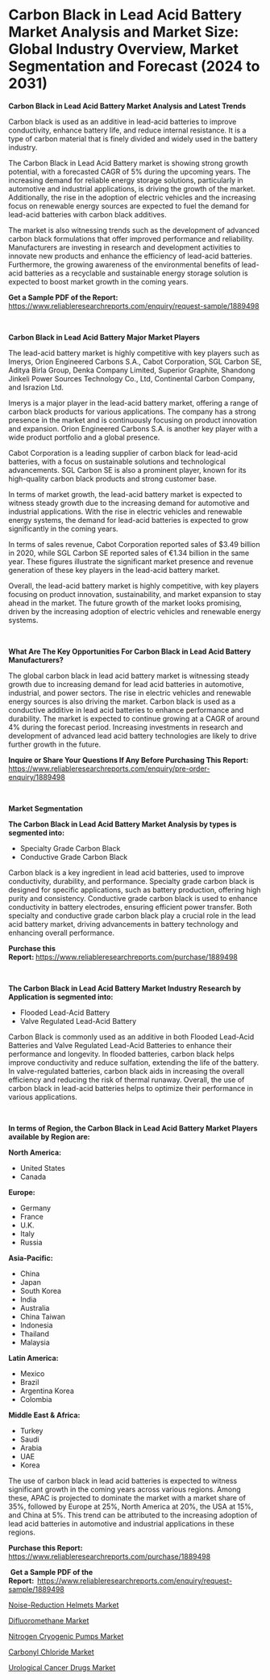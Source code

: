 <p><h1>Carbon Black in Lead Acid Battery Market Analysis and Market Size: Global Industry Overview, Market Segmentation and Forecast (2024 to 2031)</h1></p><p><strong>Carbon Black in Lead Acid Battery Market Analysis and Latest Trends</strong></p>
<p><p>Carbon black is used as an additive in lead-acid batteries to improve conductivity, enhance battery life, and reduce internal resistance. It is a type of carbon material that is finely divided and widely used in the battery industry.</p><p>The Carbon Black in Lead Acid Battery market is showing strong growth potential, with a forecasted CAGR of 5% during the upcoming years. The increasing demand for reliable energy storage solutions, particularly in automotive and industrial applications, is driving the growth of the market. Additionally, the rise in the adoption of electric vehicles and the increasing focus on renewable energy sources are expected to fuel the demand for lead-acid batteries with carbon black additives.</p><p>The market is also witnessing trends such as the development of advanced carbon black formulations that offer improved performance and reliability. Manufacturers are investing in research and development activities to innovate new products and enhance the efficiency of lead-acid batteries. Furthermore, the growing awareness of the environmental benefits of lead-acid batteries as a recyclable and sustainable energy storage solution is expected to boost market growth in the coming years.</p></p>
<p><strong>Get a Sample PDF of the Report:&nbsp;</strong> <a href="https://www.reliableresearchreports.com/enquiry/request-sample/1889498">https://www.reliableresearchreports.com/enquiry/request-sample/1889498</a></p>
<p>&nbsp;</p>
<p><strong>Carbon Black in Lead Acid Battery Major Market Players</strong></p>
<p><p>The lead-acid battery market is highly competitive with key players such as Imerys, Orion Engineered Carbons S.A., Cabot Corporation, SGL Carbon SE, Aditya Birla Group, Denka Company Limited, Superior Graphite, Shandong Jinkeli Power Sources Technology Co., Ltd, Continental Carbon Company, and Israzion Ltd.</p><p>Imerys is a major player in the lead-acid battery market, offering a range of carbon black products for various applications. The company has a strong presence in the market and is continuously focusing on product innovation and expansion. Orion Engineered Carbons S.A. is another key player with a wide product portfolio and a global presence.</p><p>Cabot Corporation is a leading supplier of carbon black for lead-acid batteries, with a focus on sustainable solutions and technological advancements. SGL Carbon SE is also a prominent player, known for its high-quality carbon black products and strong customer base.</p><p>In terms of market growth, the lead-acid battery market is expected to witness steady growth due to the increasing demand for automotive and industrial applications. With the rise in electric vehicles and renewable energy systems, the demand for lead-acid batteries is expected to grow significantly in the coming years.</p><p>In terms of sales revenue, Cabot Corporation reported sales of $3.49 billion in 2020, while SGL Carbon SE reported sales of €1.34 billion in the same year. These figures illustrate the significant market presence and revenue generation of these key players in the lead-acid battery market.</p><p>Overall, the lead-acid battery market is highly competitive, with key players focusing on product innovation, sustainability, and market expansion to stay ahead in the market. The future growth of the market looks promising, driven by the increasing adoption of electric vehicles and renewable energy systems.</p></p>
<p>&nbsp;</p>
<p><strong>What Are The Key Opportunities For Carbon Black in Lead Acid Battery Manufacturers?</strong></p>
<p><p>The global carbon black in lead acid battery market is witnessing steady growth due to increasing demand for lead acid batteries in automotive, industrial, and power sectors. The rise in electric vehicles and renewable energy sources is also driving the market. Carbon black is used as a conductive additive in lead acid batteries to enhance performance and durability. The market is expected to continue growing at a CAGR of around 4% during the forecast period. Increasing investments in research and development of advanced lead acid battery technologies are likely to drive further growth in the future.</p></p>
<p><strong>Inquire or Share Your Questions If Any Before Purchasing This Report:</strong> <a href="https://www.reliableresearchreports.com/enquiry/pre-order-enquiry/1889498">https://www.reliableresearchreports.com/enquiry/pre-order-enquiry/1889498</a></p>
<p>&nbsp;</p>
<p><strong>Market Segmentation</strong></p>
<p><strong>The Carbon Black in Lead Acid Battery Market Analysis by types is segmented into:</strong></p>
<p><ul><li>Specialty Grade Carbon Black</li><li>Conductive Grade Carbon Black</li></ul></p>
<p><p>Carbon black is a key ingredient in lead acid batteries, used to improve conductivity, durability, and performance. Specialty grade carbon black is designed for specific applications, such as battery production, offering high purity and consistency. Conductive grade carbon black is used to enhance conductivity in battery electrodes, ensuring efficient power transfer. Both specialty and conductive grade carbon black play a crucial role in the lead acid battery market, driving advancements in battery technology and enhancing overall performance.</p></p>
<p><strong>Purchase this Report:&nbsp;</strong><a href="https://www.reliableresearchreports.com/purchase/1889498">https://www.reliableresearchreports.com/purchase/1889498</a></p>
<p>&nbsp;</p>
<p><strong>The Carbon Black in Lead Acid Battery Market Industry Research by Application is segmented into:</strong></p>
<p><ul><li>Flooded Lead-Acid Battery</li><li>Valve Regulated Lead-Acid Battery</li></ul></p>
<p><p>Carbon Black is commonly used as an additive in both Flooded Lead-Acid Batteries and Valve Regulated Lead-Acid Batteries to enhance their performance and longevity. In flooded batteries, carbon black helps improve conductivity and reduce sulfation, extending the life of the battery. In valve-regulated batteries, carbon black aids in increasing the overall efficiency and reducing the risk of thermal runaway. Overall, the use of carbon black in lead-acid batteries helps to optimize their performance in various applications.</p></p>
<p>&nbsp;</p>
<p><strong>In terms of Region, the Carbon Black in Lead Acid Battery Market Players available by Region are:</strong></p>
<p>
    <p> <strong> North America: </strong>
        <ul>
            <li>United States</li>
            <li>Canada</li>
        </ul>
        </p> 
    <p> <strong> Europe: </strong>
        <ul>
            <li>Germany</li>
            <li>France</li>
            <li>U.K.</li>
            <li>Italy</li>
            <li>Russia</li>
        </ul>
        </p> 
    <p> <strong> Asia-Pacific: </strong>
        <ul>
            <li>China</li>
            <li>Japan</li>
            <li>South Korea</li>
            <li>India</li>
            <li>Australia</li>
            <li>China Taiwan</li>
            <li>Indonesia</li>
            <li>Thailand</li>
            <li>Malaysia</li>
        </ul>
        </p> 
    <p> <strong> Latin America: </strong>
        <ul>
            <li>Mexico</li>
            <li>Brazil</li>
            <li>Argentina Korea</li>
            <li>Colombia</li>
        </ul>
        </p> 
    <p> <strong> Middle East & Africa: </strong>
        <ul>
            <li>Turkey</li>
            <li>Saudi</li>
            <li>Arabia</li>
            <li>UAE</li>
            <li>Korea</li>
        </ul>
    </p>
    </p>
<p><p>The use of carbon black in lead acid batteries is expected to witness significant growth in the coming years across various regions. Among these, APAC is projected to dominate the market with a market share of 35%, followed by Europe at 25%, North America at 20%, the USA at 15%, and China at 5%. This trend can be attributed to the increasing adoption of lead acid batteries in automotive and industrial applications in these regions.</p></p>
<p><strong>Purchase this Report: </strong><a href="https://www.reliableresearchreports.com/purchase/1889498">https://www.reliableresearchreports.com/purchase/1889498</a></p>
<p>&nbsp;<strong>Get a Sample PDF of the Report:&nbsp;&nbsp;</strong><a href="https://www.reliableresearchreports.com/enquiry/request-sample/1889498">https://www.reliableresearchreports.com/enquiry/request-sample/1889498</a></p>
<p><strong></strong></p>
<p><p><a href="https://automatic-knee-4c7.notion.site/Noise-Reduction-Helmets-Market-Size-Furnishes-Valuable-Information-Encompassing-Market-Share-Market-5242eceda38c4533a33a97874b753e3c">Noise-Reduction Helmets Market</a></p><p><a href="https://view.publitas.com/reportprime-1/difluoromethane-market-size-and-growth-market-segmentation-regional-and-country-breakdowns-and-market-trends-for-period-from-2024-2031/">Difluoromethane Market</a></p><p><a href="https://pretty-mail-caf.notion.site/Nitrogen-Cryogenic-Pumps-Market-Challenges-Opportunities-and-Growth-Drivers-and-Major-Market-Play-9c7bc31935ab42ce8c6f17c69f9082c6">Nitrogen Cryogenic Pumps Market</a></p><p><a href="https://view.publitas.com/reportprime-1/carbonyl-chloride-market-size-growth-outlook-from-2024-to-2031-projecting-at-markets-trends-analysis-by-application-regional-outlook-and-revenue/">Carbonyl Chloride Market</a></p><p><a href="https://angry-finch-aaf.notion.site/Urological-Cancer-Drugs-Market-Size-Growth-Outlook-from-2024-to-2031-projecting-at-Market-s-Trends-4d8ad700397347dba8af1a477b1046de">Urological Cancer Drugs Market</a></p></p>